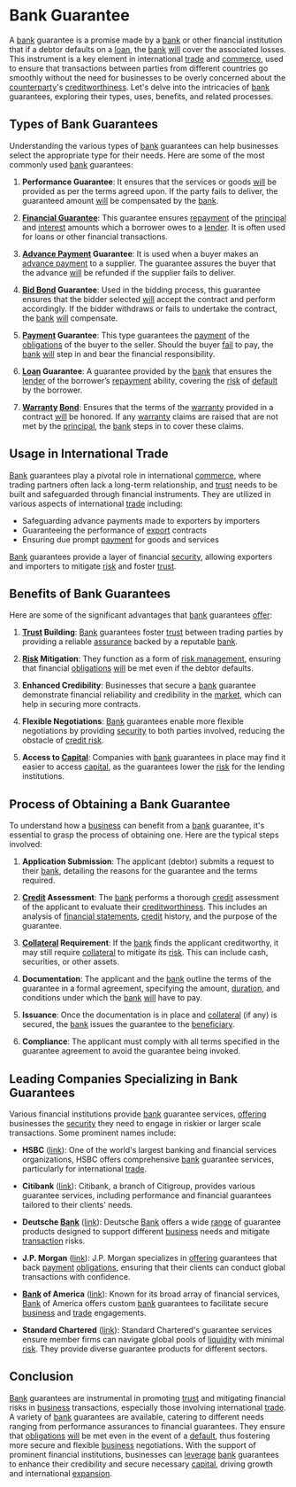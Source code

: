 # Bank Guarantee

A [bank](../b/bank.md) guarantee is a promise made by a [bank](../b/bank.md) or other financial institution that if a debtor defaults on a [loan](../l/loan.md), the [bank](../b/bank.md) [will](../w/will.md) cover the associated losses. This instrument is a key element in international [trade](../t/trade.md) and [commerce](../c/commerce.md), used to ensure that transactions between parties from different countries go smoothly without the need for businesses to be overly concerned about the [counterparty](../c/counterparty.md)'s [creditworthiness](../c/creditworthiness.md). Let's delve into the intricacies of [bank](../b/bank.md) guarantees, exploring their types, uses, benefits, and related processes.

## Types of Bank Guarantees

Understanding the various types of [bank](../b/bank.md) guarantees can help businesses select the appropriate type for their needs. Here are some of the most commonly used [bank](../b/bank.md) guarantees:

1. **Performance Guarantee**: It ensures that the services or goods [will](../w/will.md) be provided as per the terms agreed upon. If the party fails to deliver, the guaranteed amount [will](../w/will.md) be compensated by the [bank](../b/bank.md).
   
2. **[Financial Guarantee](../f/financial_guarantee.md)**: This guarantee ensures [repayment](../r/repayment.md) of the [principal](../p/principal.md) and [interest](../i/interest.md) amounts which a borrower owes to a [lender](../l/lender.md). It is often used for loans or other financial transactions.

3. **[Advance Payment](../a/advance_payment.md) Guarantee**: It is used when a buyer makes an [advance payment](../a/advance_payment.md) to a supplier. The guarantee assures the buyer that the advance [will](../w/will.md) be refunded if the supplier fails to deliver.

4. **[Bid Bond](../b/bid_bond.md) Guarantee**: Used in the bidding process, this guarantee ensures that the bidder selected [will](../w/will.md) accept the contract and perform accordingly. If the bidder withdraws or fails to undertake the contract, the [bank](../b/bank.md) [will](../w/will.md) compensate.

5. **[Payment](../p/payment.md) Guarantee**: This type guarantees the [payment](../p/payment.md) of the [obligations](../o/obligation.md) of the buyer to the seller. Should the buyer [fail](../f/fail.md) to pay, the [bank](../b/bank.md) [will](../w/will.md) step in and bear the financial responsibility.

6. **[Loan](../l/loan.md) Guarantee**: A guarantee provided by the [bank](../b/bank.md) that ensures the [lender](../l/lender.md) of the borrower’s [repayment](../r/repayment.md) ability, covering the [risk](../r/risk.md) of [default](../d/default.md) by the borrower.

7. **[Warranty](../w/warranty.md) [Bond](../b/bond.md)**: Ensures that the terms of the [warranty](../w/warranty.md) provided in a contract [will](../w/will.md) be honored. If any [warranty](../w/warranty.md) claims are raised that are not met by the [principal](../p/principal.md), the [bank](../b/bank.md) steps in to cover these claims.

## Usage in International Trade

[Bank](../b/bank.md) guarantees play a pivotal role in international [commerce](../c/commerce.md), where trading partners often lack a long-term relationship, and [trust](../t/trust.md) needs to be built and safeguarded through financial instruments. They are utilized in various aspects of international [trade](../t/trade.md) including:

- Safeguarding advance payments made to exporters by importers
- Guaranteeing the performance of [export](../e/export.md) contracts
- Ensuring due prompt [payment](../p/payment.md) for goods and services

[Bank](../b/bank.md) guarantees provide a layer of financial [security](../s/security.md), allowing exporters and importers to mitigate [risk](../r/risk.md) and foster [trust](../t/trust.md). 

## Benefits of Bank Guarantees

Here are some of the significant advantages that [bank](../b/bank.md) guarantees [offer](../o/offer.md):

1. **[Trust](../t/trust.md) Building**: [Bank](../b/bank.md) guarantees foster [trust](../t/trust.md) between trading parties by providing a reliable [assurance](../a/assurance.md) backed by a reputable [bank](../b/bank.md).

2. **[Risk](../r/risk.md) Mitigation**: They function as a form of [risk management](../r/risk_management.md), ensuring that financial [obligations](../o/obligation.md) [will](../w/will.md) be met even if the debtor defaults.

3. **Enhanced Credibility**: Businesses that secure a [bank](../b/bank.md) guarantee demonstrate financial reliability and credibility in the [market](../m/market.md), which can help in securing more contracts.

4. **Flexible Negotiations**: [Bank](../b/bank.md) guarantees enable more flexible negotiations by providing [security](../s/security.md) to both parties involved, reducing the obstacle of [credit risk](../c/credit_risk.md).

5. **Access to [Capital](../c/capital.md)**: Companies with [bank](../b/bank.md) guarantees in place may find it easier to access [capital](../c/capital.md), as the guarantees lower the [risk](../r/risk.md) for the lending institutions.

## Process of Obtaining a Bank Guarantee

To understand how a [business](../b/business.md) can benefit from a [bank](../b/bank.md) guarantee, it's essential to grasp the process of obtaining one. Here are the typical steps involved:

1. **Application Submission**: The applicant (debtor) submits a request to their [bank](../b/bank.md), detailing the reasons for the guarantee and the terms required.

2. **[Credit](../c/credit.md) Assessment**: The [bank](../b/bank.md) performs a thorough [credit](../c/credit.md) assessment of the applicant to evaluate their [creditworthiness](../c/creditworthiness.md). This includes an analysis of [financial statements](../f/financial_statements.md), [credit](../c/credit.md) history, and the purpose of the guarantee.

3. **[Collateral](../c/collateral.md) Requirement**: If the [bank](../b/bank.md) finds the applicant creditworthy, it may still require [collateral](../c/collateral.md) to mitigate its [risk](../r/risk.md). This can include cash, securities, or other assets.

4. **Documentation**: The applicant and the [bank](../b/bank.md) outline the terms of the guarantee in a formal agreement, specifying the amount, [duration](../d/duration.md), and conditions under which the [bank](../b/bank.md) [will](../w/will.md) have to pay.

5. **Issuance**: Once the documentation is in place and [collateral](../c/collateral.md) (if any) is secured, the [bank](../b/bank.md) issues the guarantee to the [beneficiary](../b/beneficiary.md).

6. **Compliance**: The applicant must comply with all terms specified in the guarantee agreement to avoid the guarantee being invoked.

## Leading Companies Specializing in Bank Guarantees

Various financial institutions provide [bank](../b/bank.md) guarantee services, [offering](../o/offering.md) businesses the [security](../s/security.md) they need to engage in riskier or larger scale transactions. Some prominent names include:

- **HSBC** ([link](https://www.hsbc.com/)): One of the world's largest banking and financial services organizations, HSBC offers comprehensive [bank](../b/bank.md) guarantee services, particularly for international [trade](../t/trade.md).

- **Citibank** ([link](https://www.citigroup.com/)): Citibank, a branch of Citigroup, provides various guarantee services, including performance and financial guarantees tailored to their clients' needs.

- **Deutsche [Bank](../b/bank.md)** ([link](https://www.db.com/)): Deutsche [Bank](../b/bank.md) offers a wide [range](../r/range.md) of guarantee products designed to support different [business](../b/business.md) needs and mitigate [transaction](../t/transaction.md) risks.

- **J.P. Morgan** ([link](https://www.jpmorgan.com/)): J.P. Morgan specializes in [offering](../o/offering.md) guarantees that back [payment](../p/payment.md) [obligations](../o/obligation.md), ensuring that their clients can conduct global transactions with confidence.

- **[Bank](../b/bank.md) of America** ([link](https://www.bankofamerica.com/)): Known for its broad array of financial services, [Bank](../b/bank.md) of America offers custom [bank](../b/bank.md) guarantees to facilitate secure [business](../b/business.md) and [trade](../t/trade.md) engagements.

- **Standard Chartered** ([link](https://www.sc.com/)): Standard Chartered's guarantee services ensure member firms can navigate global pools of [liquidity](../l/liquidity.md) with minimal [risk](../r/risk.md). They provide diverse guarantee products for different sectors.

## Conclusion

[Bank](../b/bank.md) guarantees are instrumental in promoting [trust](../t/trust.md) and mitigating financial risks in [business](../b/business.md) transactions, especially those involving international [trade](../t/trade.md). A variety of [bank](../b/bank.md) guarantees are available, catering to different needs ranging from performance assurances to financial guarantees. They ensure that [obligations](../o/obligation.md) [will](../w/will.md) be met even in the event of a [default](../d/default.md), thus fostering more secure and flexible [business](../b/business.md) negotiations. With the support of prominent financial institutions, businesses can [leverage](../l/leverage.md) [bank](../b/bank.md) guarantees to enhance their credibility and secure necessary [capital](../c/capital.md), driving growth and international [expansion](../e/expansion.md).